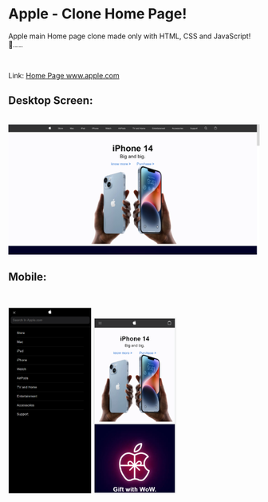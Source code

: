 # Apple - Clone Home Page!
Apple main Home page clone made only with HTML, CSS and JavaScript! 🍎.....

<br>

Link: <a href="https://steady-daifuku-9aa5d4.netlify.app/#" target="_blank" > Home Page www.apple.com </a>

<h2>Desktop Screen:</h2>
<br>
<img src="Assets/laptop screen.png">

<h2>Mobile:</h2>
<br>

<p float="left">
  <img src="Assets/menu.png" width="33%" />
  <img src="Assets/phone screen.png" width="33%" />
</p>
